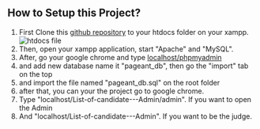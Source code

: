 ## How to Setup this Project?
1. First Clone this [github repository](https://github.com/JohnDenverBalagwis/List-of-candidate---Admin) to your htdocs folder on your xampp. ![htdocs file](https://wpastra.com/wp-content/uploads/2020/11/XAMPP-folder.png)
2. Then, open your xampp application, start "Apache" and "MySQL".
3. After, go your google chrome and type [localhost/phpmyadmin](localhost/phpmyadmin)
4. and add new database name it "pageant_db", then go the "import" tab on the top
5. and import the file named "pageant_db.sql" on the root folder
6. after that, you can your the project go to google chrome.
7. Type "localhost/List-of-candidate---Admin/admin".  If you want to open the Admin
8. And "localhost/List-of-candidate---Admin".  If you want to be the judge.


